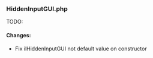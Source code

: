 ### HiddenInputGUI.php
TODO: 

#### Changes:
- Fix ilHiddenInputGUI not default value on constructor
